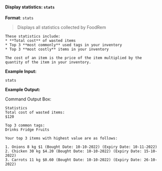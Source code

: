 <!-- markdownlint-disable-file first-line-h1 -->
#### Display statistics: `stats`

**Format**: `stats`

> Displays all statistics collected by FoodRem

```note
These statistics include:
* **Total cost** of wasted items
* Top 3 **most commonly** used tags in your inventory
* Top 3 **most costly** items in your inventory

The cost of an item is the price of the item multiplied by the quantity of the item in your inventory.
```

**Example Input:**

```text
stats
```

**Example Output:**

Command Output Box:

```text
Statistics
Total cost of wasted items:
$120

Top 3 common tags:
Drinks Fridge Fruits

Your top 3 items with highest value are as follows:

1. Onions 8 kg $1 (Bought Date: 10-10-2022) (Expiry Date: 10-11-2022)
2. Chicken 30 kg $4.20 (Bought Date: 10-10-2022) (Expiry Date: 15-10-2022)
3. Carrots 11 kg $0.60 (Bought Date: 10-10-2022) (Expiry Date: 26-10-2022)
```
